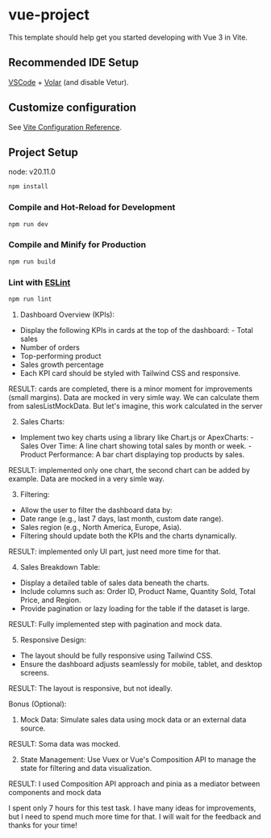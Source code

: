 # vue-project

This template should help get you started developing with Vue 3 in Vite.

## Recommended IDE Setup

[VSCode](https://code.visualstudio.com/) + [Volar](https://marketplace.visualstudio.com/items?itemName=Vue.volar) (and disable Vetur).

## Customize configuration

See [Vite Configuration Reference](https://vite.dev/config/).

## Project Setup
node: v20.11.0

```sh
npm install
```

### Compile and Hot-Reload for Development

```sh
npm run dev
```

### Compile and Minify for Production

```sh
npm run build
```

### Lint with [ESLint](https://eslint.org/)

```sh
npm run lint
```

1. Dashboard Overview (KPIs):
- Display the following KPIs in cards at the top of the dashboard: - Total sales
- Number of orders
- Top-performing product
- Sales growth percentage
- Each KPI card should be styled with Tailwind CSS and responsive.

RESULT:
cards are completed, there is a minor moment for improvements (small margins). Data are mocked in very simle way. We can calculate them from salesListMockData. But let's imagine, this work calculated in the server

2. Sales Charts:
- Implement two key charts using a library like Chart.js or ApexCharts: - Sales Over Time: A line chart showing total sales by month or week. - Product Performance: A bar chart displaying top products by sales.

RESULT:
implemented only one chart, the second chart can be added by example. Data are mocked in a very simle way.

3. Filtering:
- Allow the user to filter the dashboard data by:
- Date range (e.g., last 7 days, last month, custom date range).
- Sales region (e.g., North America, Europe, Asia).
- Filtering should update both the KPIs and the charts dynamically.

RESULT:
implemented only UI part, just need more time for that.

4. Sales Breakdown Table:
- Display a detailed table of sales data beneath the charts.
- Include columns such as: Order ID, Product Name, Quantity Sold, Total Price, and Region.
- Provide pagination or lazy loading for the table if the dataset is large.

RESULT:
Fully implemented step with pagination and mock data.

5. Responsive Design:
- The layout should be fully responsive using Tailwind CSS.
- Ensure the dashboard adjusts seamlessly for mobile, tablet, and desktop screens.

RESULT:
The layout is responsive, but not ideally.

Bonus (Optional):
1. Mock Data: Simulate sales data using mock data or an external data source.

RESULT:
Soma data was mocked.

2. State Management: Use Vuex or Vue's Composition API to manage the state for filtering and data visualization.

RESULT:
I used Composition API approach and pinia as a mediator between components and mock data


I spent only 7 hours for this test task. I have many ideas for improvements, but I need to spend much more time for that. I will wait for the feedback and thanks for your time!
